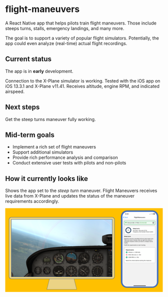 # flight-maneuvers
A React Native app that helps pilots train flight maneuvers. Those include steeps turns, stalls, emergency landings, and many more.

The goal is to support a variety of popular flight simulators. Potentially, the app could even analyze (real-time) actual flight recordings.

## Current status

The app is in **early** development.

Connection to the X-Plane simulator is working. Tested with the iOS app on iOS 13.3.1 and X-Plane v11.41. Receives altitude, engine RPM, and indicated airspeed. 

## Next steps

Get the steep turns maneuver fully working.

## Mid-term goals

- Implement a rich set of flight maneuvers
- Support additional simulators
- Provide rich performance analysis and comparison
- Conduct extensive user tests with pilots and non-pilots

## How it currently looks like

Shows the app set to the *steep turn* maneuver. Flight Maneuvers receives live data from X-Plane and updates the status of the maneuver requirements accordingly.

![Image description](documentation/static_demo.png)

